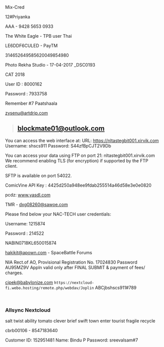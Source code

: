 Mix-Cred



12#Priyanka

AAA - 9428 5653 0933

The White Eagle - TPB user Thai

LE6DDF6CULED - PayTM

314652649585620049854980

Photo Rekha Studio - 17-04-2017  _DSC0193

CAT 2018

User ID : 8000162

Password : <span class="hidden"> 7933758 </span>

Remember #7 Paatshaala

zysenu@artdrip.com

> ## blockmate01@outlook.com

You can access the web interface at:
URL: https://nltastegbit001.xirvik.com
Username: shscs911
Password: <span class="hidden">S44zfBpCJT2V9Db

You can access your data using FTP on port 21: nltastegbit001.xirvik.com
We recommend enabling TLS (for encryption) if supported by the FTP client.

SFTP is available on port 54022.

ComicVine API Key :
<span class="hidden">4425d250a948ee9fdab255514a46d58e3e0e0820


pcdz: www.yasdl.com



TMR - dxg08260@sawoe.com


Please find below your NAC-TECH user credentials:

 

Username: 1215874

Password : <span class="hidden"> 214522

NABIN0718KL650015874


hakikit@apown.com - SpaceBattle Forums

NIA Rect.of AO, Provisional Registration No. 17024830 Password <span class="hidden">AU95MZ9V</span> Appln valid only after FINAL SUBMIT & payment of fees/ charges.


cipek@babylonize.com
``https://nextcloud-fi.webo.hosting/remote.php/webdav/Joplin``
<span class="hidden">ABCjbshscs911#789

<br>

### Allsync Nextcloud 
salt twist ability tomato clever brief swift town enter tourist fragile recycle

<span class="hidden">	cbrb00106 - 8547183640

Customer ID: <span class="hidden"> 152951481 </span>
Name: Bindu P
Password: <span class="hidden"> sreevalsam#7 </span>


